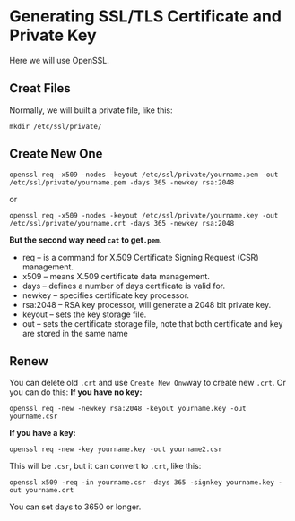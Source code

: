 # Generating SSL/TLS Certificate and Private Key
Here we will use OpenSSL.
## Creat Files
Normally, we will built a private file, like this:
```
mkdir /etc/ssl/private/
```
## Create New One
```
openssl req -x509 -nodes -keyout /etc/ssl/private/yourname.pem -out /etc/ssl/private/yourname.pem -days 365 -newkey rsa:2048
```
or
```
openssl req -x509 -nodes -keyout /etc/ssl/private/yourname.key -out /etc/ssl/private/yourname.crt -days 365 -newkey rsa:2048
```
**But the second way need `cat` to get`.pem`.**
>
- req – is a command for X.509 Certificate Signing Request (CSR) management.
- x509 – means X.509 certificate data management.
- days – defines a number of days certificate is valid for.
- newkey – specifies certificate key processor.
- rsa:2048 – RSA key processor, will generate a 2048 bit private key.
- keyout – sets the key storage file.
- out – sets the certificate storage file, note that both certificate and key are stored in the same name

## Renew
You can delete old `.crt` and use `Create New Onw`way to create new `.crt`.
Or you can do this:
**If you have no key:**
```
openssl req -new -newkey rsa:2048 -keyout yourname.key -out yourname.csr
```
**If you have a key:**
```
openssl req -new -key yourname.key -out yourname2.csr
```
This will be `.csr`, but it can convert to `.crt`, like this:
```
openssl x509 -req -in yourname.csr -days 365 -signkey yourname.key -out yourname.crt
```
You can set days to 3650 or longer.
